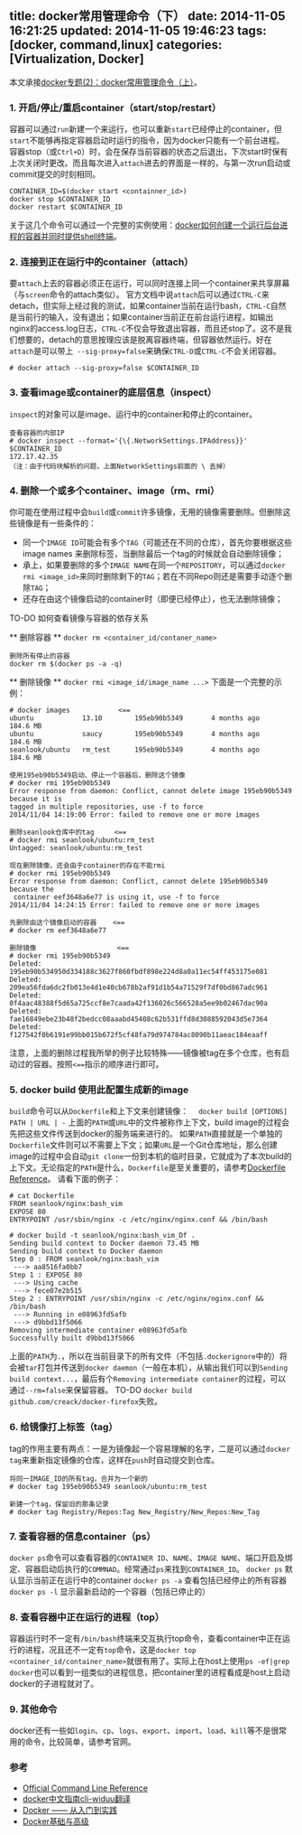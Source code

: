 title: docker常用管理命令（下）
date: 2014-11-05 16:21:25
updated: 2014-11-05 19:46:23
tags: [docker, command,linux]
categories: [Virtualization, Docker]
---

本文承接[docker专题(2)：docker常用管理命令（上）](http://seanlook.com/2014/10/31/docker-command-best-use-1/)。
### 1. 开启/停止/重启container（start/stop/restart） ###
容器可以通过`run`新建一个来运行，也可以重新`start`已经停止的container，但`start`不能够再指定容器启动时运行的指令，因为docker只能有一个前台进程。
容器stop（或`Ctrl+D`）时，会在保存当前容器的状态之后退出，下次start时保有上次关闭时更改。而且每次进入`attach`进去的界面是一样的，与第一次run启动或commit提交的时刻相同。
```
CONTAINER_ID=$(docker start <containner_id>)
docker stop $CONTAINER_ID
docker restart $CONTAINER_ID
```
关于这几个命令可以通过一个完整的实例使用：[docker如何创建一个运行后台进程的容器并同时提供shell终端](http://seanlook.com/2014/11/03/docker-run-container-with-shell-daemon_process/)。

### 2. 连接到正在运行中的container（attach） ###
要`attach`上去的容器必须正在运行，可以同时连接上同一个container来共享屏幕（与`screen`命令的attach类似）。
官方文档中说`attach`后可以通过`CTRL-C`来detach，但实际上经过我的测试，如果container当前在运行bash，`CTRL-C`自然是当前行的输入，没有退出；如果container当前正在前台运行进程，如输出nginx的access.log日志，`CTRL-C`不仅会导致退出容器，而且还stop了。这不是我们想要的，detach的意思按理应该是脱离容器终端，但容器依然运行。好在`attach`是可以带上` --sig-proxy=false`来确保`CTRL-D`或`CTRL-C`不会关闭容器。

<!-- more -->

```
# docker attach --sig-proxy=false $CONTAINER_ID
```

### 3. 查看image或container的底层信息（inspect） ###
`inspect`的对象可以是image、运行中的container和停止的container。

```
查看容器的内部IP
# docker inspect --format='{\{.NetworkSettings.IPAddress}}' $CONTAINER_ID
172.17.42.35
（注：由于代码块解析的问题，上面NetworkSettings前面的 \ 去掉）
```

### 4. 删除一个或多个container、image（rm、rmi） ###
你可能在使用过程中会`build`或`commit`许多镜像，无用的镜像需要删除。但删除这些镜像是有一些条件的：
- 同一个`IMAGE ID`可能会有多个`TAG`（可能还在不同的仓库），首先你要根据这些 image names 来删除标签，当删除最后一个tag的时候就会自动删除镜像；
- 承上，如果要删除的多个`IMAGE NAME`在同一个`REPOSITORY`，可以通过`docker rmi <image_id>`来同时删除剩下的`TAG`；若在不同Repo则还是需要手动逐个删除`TAG`；
- 还存在由这个镜像启动的container时（即便已经停止），也无法删除镜像；

TO-DO
  如何查看镜像与容器的依存关系

** 删除容器 **
`docker rm <container_id/contaner_name>`
```
删除所有停止的容器
docker rm $(docker ps -a -q)
```

** 删除镜像 **
`docker rmi <image_id/image_name ...>` 
下面是一个完整的示例：
```
# docker images            <==
ubuntu            13.10        195eb90b5349       4 months ago       184.6 MB
ubuntu            saucy        195eb90b5349       4 months ago       184.6 MB
seanlook/ubuntu   rm_test      195eb90b5349       4 months ago       184.6 MB

使用195eb90b5349启动、停止一个容器后，删除这个镜像
# docker rmi 195eb90b5349
Error response from daemon: Conflict, cannot delete image 195eb90b5349 because it is 
tagged in multiple repositories, use -f to force
2014/11/04 14:19:00 Error: failed to remove one or more images

删除seanlook仓库中的tag     <==
# docker rmi seanlook/ubuntu:rm_test
Untagged: seanlook/ubuntu:rm_test

现在删除镜像，还会由于container的存在不能rmi
# docker rmi 195eb90b5349
Error response from daemon: Conflict, cannot delete 195eb90b5349 because the 
 container eef3648a6e77 is using it, use -f to force
2014/11/04 14:24:15 Error: failed to remove one or more images

先删除由这个镜像启动的容器    <==
# docker rm eef3648a6e77

删除镜像                    <==
# docker rmi 195eb90b5349
Deleted: 195eb90b534950d334188c3627f860fbdf898e224d8a0a11ec54ff453175e081
Deleted: 209ea56fda6dc2fb013e4d1e40cb678b2af91d1b54a71529f7df0bd867adc961
Deleted: 0f4aac48388f5d65a725ccf8e7caada42f136026c566528a5ee9b02467dac90a
Deleted: fae16849ebe23b48f2bedcc08aaabd45408c62b531ffd8d3088592043d5e7364
Deleted: f127542f0b6191e99bb015b672f5cf48fa79d974784ac8090b11aeac184eaaff
```
注意，上面的删除过程我所举的例子比较特殊——镜像被tag在多个仓库，也有启动过的容器。按照`<==`指示的顺序进行即可。

### 5. docker build <path> 使用此配置生成新的image ###

`build`命令可以从`Dockerfile`和上下文来创建镜像：
`  docker build [OPTIONS] PATH | URL | -`
上面的`PATH`或`URL`中的文件被称作上下文，build image的过程会先把这些文件传送到docker的服务端来进行的。
如果`PATH`直接就是一个单独的`Dockerfile`文件则可以不需要上下文；如果`URL`是一个Git仓库地址，那么创建image的过程中会自动`git clone`一份到本机的临时目录，它就成为了本次build的上下文。无论指定的`PATH`是什么，`Dockerfile`是至关重要的，请参考[Dockerfile Reference](http://docs.docker.com/reference/builder/)。
请看下面的例子：
```
# cat Dockerfile 
FROM seanlook/nginx:bash_vim
EXPOSE 80
ENTRYPOINT /usr/sbin/nginx -c /etc/nginx/nginx.conf && /bin/bash

# docker build -t seanlook/nginx:bash_vim_Df .
Sending build context to Docker daemon 73.45 MB
Sending build context to Docker daemon 
Step 0 : FROM seanlook/nginx:bash_vim
 ---> aa8516fa0bb7
Step 1 : EXPOSE 80
 ---> Using cache
 ---> fece07e2b515
Step 2 : ENTRYPOINT /usr/sbin/nginx -c /etc/nginx/nginx.conf && /bin/bash
 ---> Running in e08963fd5afb
 ---> d9bbd13f5066
Removing intermediate container e08963fd5afb
Successfully built d9bbd13f5066
```
上面的`PATH`为`.`，所以在当前目录下的所有文件（不包括`.dockerignore`中的）将会被`tar`打包并传送到`docker daemon`（一般在本机），从输出我们可以到`Sending build context...`，最后有个`Removing intermediate container`的过程，可以通过`--rm=false`来保留容器。
TO-DO
  `docker build github.com/creack/docker-firefox`失败。

### 6. 给镜像打上标签（tag） ###
tag的作用主要有两点：一是为镜像起一个容易理解的名字，二是可以通过`docker tag`来重新指定镜像的仓库，这样在`push`时自动提交到仓库。
```
将同一IMAGE_ID的所有tag，合并为一个新的
# docker tag 195eb90b5349 seanlook/ubuntu:rm_test

新建一个tag，保留旧的那条记录
# docker tag Registry/Repos:Tag New_Registry/New_Repos:New_Tag
```

### 7. 查看容器的信息container（ps） ###
`docker ps`命令可以查看容器的`CONTAINER ID`、`NAME`、`IMAGE NAME`、端口开启及绑定、容器启动后执行的`COMMNAD`。经常通过`ps`来找到`CONTAINER_ID`。
`docker ps` 默认显示当前正在运行中的container
`docker ps -a` 查看包括已经停止的所有容器
`docker ps -l` 显示最新启动的一个容器（包括已停止的）

### 8. 查看容器中正在运行的进程（top） ###
容器运行时不一定有`/bin/bash`终端来交互执行top命令，查看container中正在运行的进程，况且还不一定有`top`命令，这是`docker top <container_id/container_name>`就很有用了。实际上在host上使用`ps -ef|grep docker`也可以看到一组类似的进程信息，把container里的进程看成是host上启动docker的子进程就对了。

### 9. 其他命令 ###
docker还有一些如`login`、`cp`、`logs`、`export`、`import`、`load`、`kill`等不是很常用的命令，比较简单，请参考官网。

### 参考 ###
- [Official Command Line Reference](http://docs.docker.com/v1.1/reference/commandline/cli/)
- [docker中文指南cli-widuu翻译](http://www.widuu.com/docker/)
- [Docker —— 从入门到实践](http://www.dockerpool.com/static/books/docker_practice/)
- [Docker基础与高级](http://17173ops.com/2014/10/13/docker%E5%9F%BA%E7%A1%80%E4%B8%8E%E9%AB%98%E7%BA%A7.shtml)